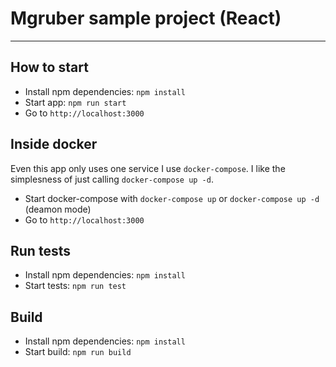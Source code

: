 # Mgruber sample project (React)

---

## How to start

- Install npm dependencies: `npm install`
- Start app: `npm run start`
- Go to `http://localhost:3000`

## Inside docker

Even this app only uses one service I use `docker-compose`. I like the simplesness of just calling `docker-compose up -d`.

- Start docker-compose with `docker-compose up` or `docker-compose up -d` (deamon mode)
- Go to `http://localhost:3000`

## Run tests

- Install npm dependencies: `npm install`
- Start tests: `npm run test`

## Build

- Install npm dependencies: `npm install`
- Start build: `npm run build`
